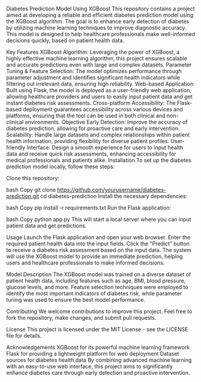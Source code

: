 Diabetes Prediction Model Using XGBoost
This repository contains a project aimed at developing a reliable and efficient diabetes prediction model using the XGBoost algorithm. The goal is to enhance early detection of diabetes by utilizing machine learning techniques to improve diagnostic accuracy. This model is designed to help healthcare professionals make well-informed decisions quickly, based on patient health data.

Key Features
XGBoost Algorithm: Leveraging the power of XGBoost, a highly effective machine learning algorithm, this project ensures scalable and accurate predictions even with large and complex datasets.
Parameter Tuning & Feature Selection: The model optimizes performance through parameter adjustment and identifies significant health indicators while filtering out irrelevant data, ensuring high reliability.
Web-based Application: Built using Flask, the model is deployed as a user-friendly web application, allowing healthcare providers and users to easily input patient data and get instant diabetes risk assessments.
Cross-platform Accessibility: The Flask-based deployment guarantees accessibility across various devices and platforms, ensuring that the tool can be used in both clinical and non-clinical environments.
Objective
Early Detection: Improve the accuracy of diabetes prediction, allowing for proactive care and early intervention.
Scalability: Handle large datasets and complex relationships within patient health information, providing flexibility for diverse patient profiles.
User-friendly Interface: Design a smooth experience for users to input health data and receive quick risk assessments, enhancing accessibility for medical professionals and patients alike.
Installation
To set up the diabetes prediction model locally, follow these steps:

Clone this repository:

bash
Copy
git clone https://github.com/yourusername/diabetes-prediction.git
cd diabetes-prediction
Install the necessary dependencies:

bash
Copy
pip install -r requirements.txt
Run the Flask application:

bash
Copy
python app.py
This will start a local server where you can input patient data and get predictions.

Usage
Launch the Flask application and open your web browser.
Enter the required patient health data into the input fields.
Click the "Predict" button to receive a diabetes risk assessment based on the input data.
The system will use the XGBoost model to provide an immediate prediction, helping users and healthcare professionals to make informed decisions.

Model Description
The XGBoost model was trained on a diverse dataset of patient health data, including features such as age, BMI, blood pressure, glucose levels, and more. Feature selection techniques were employed to identify the most important indicators of diabetes risk, while parameter tuning was used to ensure the best model performance.

Contributing
We welcome contributions to improve this project. Feel free to fork the repository, make changes, and submit pull requests.

License
This project is licensed under the MIT License - see the LICENSE file for details.

Acknowledgements
XGBoost for its powerful machine learning framework
Flask for providing a lightweight platform for web deployment
Dataset sources for diabetes health data
By combining advanced machine learning with an easy-to-use web interface, this project aims to significantly enhance diabetes care through early detection and proactive intervention.

